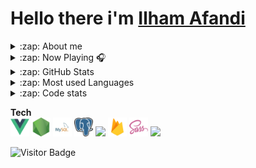 <!--
**afandilham/afandilham** is a ✨ _special_ ✨ repository because its `README.md` (this file) appears on your GitHub profile.
-->
# Hello there i'm <a href="https://github.com/afandilham">Ilham Afandi</a>

<details>
  <summary>:zap: About me</summary>
  
- 🌱 I’m currently learning Nuxtjs and Typescript.
- 👨‍💻 Love doing some either little or bigger projects about frontend
  
</details>

<details>
  <summary>:zap: Now Playing 🎧</summary>

[<img src="https://spotify-now-playing-mu-navy.vercel.app/api/spotify-playing" alt="Spotify Now Playing" width="350" />](https://open.spotify.com/user/qorlmkpoo2nkop1y5zys1rj5n?si=6786880eb4394ddb)

</details>
  
<details>
  
  <summary>:zap: GitHub Stats</summary>
  
  [![Github Stat](https://github-readme-stats.vercel.app/api?username=afandilham&theme=algolia&show_icons=true&hide_border=true&include_all_commits=true)]("https://github.com/afandilham")
  
</details>

<details>
  <summary>:zap: Most used Languages</summary>
  
  [![Top Langs](https://github-readme-stats.vercel.app/api/top-langs/?username=afandilham&theme=algolia)]("https://github.com/afandilham")
</details>

<details>
  <summary>:zap: Code stats</summary>
  
  <!--START_SECTION:waka-->

```text
JavaScript   4 hrs 9 mins    ⣿⣿⣿⣿⣿⣿⣿⣿⣿⣿⣿⣿⣀⣀⣀⣀⣀⣀⣀⣀⣀⣀⣀⣀⣀   48.21 %
Vue.js       3 hrs 56 mins   ⣿⣿⣿⣿⣿⣿⣿⣿⣿⣿⣿⣤⣀⣀⣀⣀⣀⣀⣀⣀⣀⣀⣀⣀⣀   45.66 %
CSS          19 mins         ⣿⣀⣀⣀⣀⣀⣀⣀⣀⣀⣀⣀⣀⣀⣀⣀⣀⣀⣀⣀⣀⣀⣀⣀⣀   03.82 %
Markdown     11 mins         ⣦⣀⣀⣀⣀⣀⣀⣀⣀⣀⣀⣀⣀⣀⣀⣀⣀⣀⣀⣀⣀⣀⣀⣀⣀   02.32 %
```

<!--END_SECTION:waka-->
</details>

**Tech**
<br>
<img height="30px" widht="30px" src="https://raw.githubusercontent.com/github/explore/80688e429a7d4ef2fca1e82350fe8e3517d3494d/topics/vue/vue.png">
<img height="30px" widht="30px" src="https://raw.githubusercontent.com/github/explore/80688e429a7d4ef2fca1e82350fe8e3517d3494d/topics/nodejs/nodejs.png">
<img height="30px" widht="30px" src="https://raw.githubusercontent.com/github/explore/80688e429a7d4ef2fca1e82350fe8e3517d3494d/topics/mysql/mysql.png">
<img height="30px" widht="30px" src="https://raw.githubusercontent.com/github/explore/80688e429a7d4ef2fca1e82350fe8e3517d3494d/topics/postgresql/postgresql.png">
<img height="30px" widht="30px" src="https://webassets.mongodb.com/_com_assets/cms/MongoDB_Logo_FullColorBlack_RGB-4td3yuxzjs.png">
<img height="30px" widht="30px" src="https://raw.githubusercontent.com/github/explore/80688e429a7d4ef2fca1e82350fe8e3517d3494d/topics/firebase/firebase.png">
<img height="30px" widht="30px" src="https://raw.githubusercontent.com/github/explore/80688e429a7d4ef2fca1e82350fe8e3517d3494d/topics/sass/sass.png">
<img height="30px" widht="30px" src="https://miro.medium.com/max/724/1*5QD8DKhOjRe-gcYjozlLNQ.png">

![Visitor Badge](https://visitor-badge.laobi.icu/badge?page_id=afandilham.afandilham)
